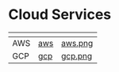# Cloud Services



<table data-card-size="large" data-view="cards"><thead><tr><th></th><th data-hidden data-card-target data-type="content-ref"></th><th data-hidden data-card-cover data-type="files"></th></tr></thead><tbody><tr><td>AWS</td><td><a href="aws/">aws</a></td><td><a href="../../.gitbook/assets/aws.png">aws.png</a></td></tr><tr><td>GCP</td><td><a href="gcp/">gcp</a></td><td><a href="../../.gitbook/assets/gcp.png">gcp.png</a></td></tr></tbody></table>
